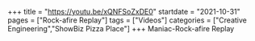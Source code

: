 +++
title = "https://youtu.be/xQNFSoZxDE0"
startdate = "2021-10-31"
pages = ["Rock-afire Replay"]
tags = ["Videos"]
categories = ["Creative Engineering","ShowBiz Pizza Place"]
+++
Maniac-Rock-afire Replay
